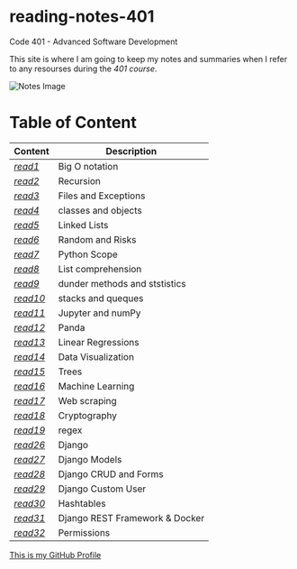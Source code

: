 # reading-notes-401

Code 401 - Advanced Software Development

This site is where I am going to keep my notes and summaries when I refer to any resourses during the *401 course*.

![Notes Image](https://store-images.s-microsoft.com/image/apps.3179.13899725065627034.cde70839-621b-4895-8adf-f523b0117ad5.abc02c28-8d42-4aa4-b4d7-1c63ffe3992e?mode=scale&q=90&h=300&w=300)

# Table of Content

 | Content      | Description
------------      | ------------
*[read1](https://sondos-braim.github.io/reading-notes-401/read01)* | Big O notation
*[read2](https://sondos-braim.github.io/reading-notes-401/read02)* |Recursion
*[read3](https://sondos-braim.github.io/reading-notes-401/read03)* |Files and Exceptions
*[read4](https://sondos-braim.github.io/reading-notes-401/read04)* |classes and objects
*[read5](https://sondos-braim.github.io/reading-notes-401/read05)* | Linked Lists
*[read6](https://sondos-braim.github.io/reading-notes-401/read06)* | Random and Risks
*[read7](https://sondos-braim.github.io/reading-notes-401/read07)* |Python Scope
*[read8](https://sondos-braim.github.io/reading-notes-401/read08)* |List comprehension
*[read9](https://sondos-braim.github.io/reading-notes-401/read09)* | dunder methods and ststistics
*[read10](https://sondos-braim.github.io/reading-notes-401/read10)* | stacks and queques
*[read11](https://sondos-braim.github.io/reading-notes-401/read11)* | Jupyter and numPy
*[read12](https://sondos-braim.github.io/reading-notes-401/read12)* | Panda
*[read13](https://sondos-braim.github.io/reading-notes-401/read13)* | Linear Regressions
*[read14](https://sondos-braim.github.io/reading-notes-401/read14)* | Data Visualization
*[read15](https://sondos-braim.github.io/reading-notes-401/read15)* |Trees
*[read16](https://sondos-braim.github.io/reading-notes-401/read16)* |Machine Learning
*[read17](https://sondos-braim.github.io/reading-notes-401/read17)* |Web scraping
*[read18](https://sondos-braim.github.io/reading-notes-401/read18)* |Cryptography
*[read19](https://sondos-braim.github.io/reading-notes-401/read19)* |regex
*[read26](https://sondos-braim.github.io/reading-notes-401/read26)* |Django
*[read27](https://sondos-braim.github.io/reading-notes-401/read27)* |Django Models
*[read28](https://sondos-braim.github.io/reading-notes-401/read28)* |Django CRUD and Forms
*[read29](https://sondos-braim.github.io/reading-notes-401/read29)* |Django Custom User
*[read30](https://sondos-braim.github.io/reading-notes-401/read30)* |Hashtables
*[read31](https://sondos-braim.github.io/reading-notes-401/read31)* |Django REST Framework & Docker
*[read32](https://sondos-braim.github.io/reading-notes-401/read32)* |Permissions







[This is my GitHub Profile](https://github.com/Sondos-Braim) 
